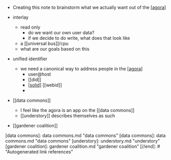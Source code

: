 - Creating this note to brainstorm what we actually want out of the [[agora]]
- interlay
	- read only
		- do we want our own user data?
		- if we decide to do write, what does that look like
	- a [[universal bus]]/cpu
	- what are our goals based on this

- unified identifier
	- we need a canonical way to address people in the [[agora]]
		- user@host
		- [[did]]
		- [[solid]] [[webid]]
		- 
- [[data commons]]
	- I feel like the agora is an app on the [[data commons]]
	- [[understory]] describes themselves as such

- [[gardener coalition]]

[//begin]: # "Autogenerated link references for markdown compatibility"
[agora]: agora.md "agora"
[agora]: agora.md "agora"
[solid]: solid.md "solid"
[data commons]: data commons.md "data commons"
[data commons]: data commons.md "data commons"
[understory]: understory.md "understory"
[gardener coalition]: gardener coalition.md "gardener coalition"
[//end]: # "Autogenerated link references"
